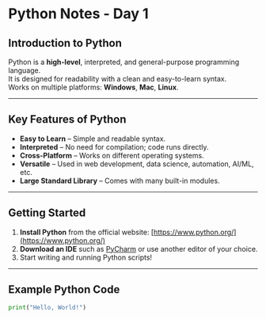 # Python Notes - Day 1

## Introduction to Python
Python is a **high-level**, interpreted, and general-purpose programming language.  
It is designed for readability with a clean and easy-to-learn syntax.  
Works on multiple platforms: **Windows**, **Mac**, **Linux**.

---

## Key Features of Python
- **Easy to Learn** – Simple and readable syntax.
- **Interpreted** – No need for compilation; code runs directly.
- **Cross-Platform** – Works on different operating systems.
- **Versatile** – Used in web development, data science, automation, AI/ML, etc.
- **Large Standard Library** – Comes with many built-in modules.

---

## Getting Started
1. **Install Python** from the official website: [https://www.python.org/](https://www.python.org/)
2. **Download an IDE** such as [PyCharm](https://www.jetbrains.com/pycharm/) or use another editor of your choice.
3. Start writing and running Python scripts!

---

## Example Python Code
```python
print("Hello, World!")
